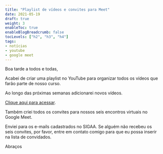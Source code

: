 ```yaml
---
title: "Playlist de vídeos e convites para Meet"
date: 2021-05-19
draft: true
weight: 3
enableToc: true
enableBlogBreadcrumb: false
tocLevels: ["h2", "h3", "h4"]
tags:
- notícias
- youtube
- google meet
---
```


Boa tarde a todos e todas,

Acabei de criar uma  playlist no YouTube para organizar todos os vídeos que farão parte de nosso curso.

Ao longo das próximas semanas adicionarei novos vídeos.

[Clique aqui para acessar](https://youtube.com/playlist?list=PLX52KPH23_mF5gmcBmmeYFJi91oB5aYX6).

Também criei todos os convites para nossos seis encontros virtuais no Google Meet.

Enviei para os e-mails cadastrados no SIGAA. Se alguém não recebeu os seis convites, por favor, entre em contato comigo para que eu possa inserir na lista de convidados.

Abraços